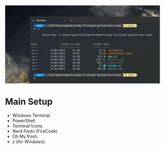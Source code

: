 ![Windows Terminal screenshot](images/windows-terminal-screenshot.png)

# Main Setup

- Windows Terminal.
- PowerShell.
- Terminal Icons.
- Nerd Fonts (FiraCode).
- Oh My Posh.
- z (for Windows).